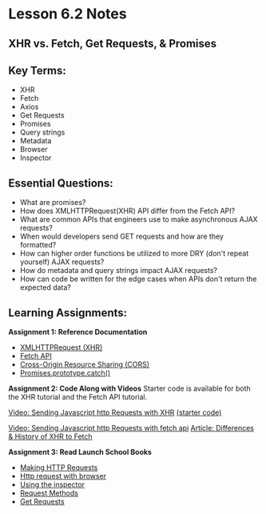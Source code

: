 # Lesson 6.2 Notes

## XHR vs. Fetch, Get Requests, & Promises

## Key Terms:

- XHR
- Fetch
- Axios
- Get Requests
- Promises
- Query strings
- Metadata
- Browser
- Inspector

## Essential Questions:

- What are promises?
- How does XMLHTTPRequest(XHR) API differ from the Fetch API?
- What are common APIs that engineers use to make asynchronous AJAX requests?
- When would developers send GET requests and how are they formatted?
- How can higher order functions be utilized to more DRY (don't repeat yourself) AJAX requests?
- How do metadata and query strings impact AJAX requests?
- How can code be written for the edge cases when APIs don't return the expected data?

## Learning Assignments:

**Assignment 1: Reference Documentation**

- [XMLHTTPRequest (XHR)](https://developer.mozilla.org/en-US/docs/Web/API/XMLHttpRequest)
- [Fetch API](https://developer.mozilla.org/en-US/docs/Web/API/Fetch_API)
- [Cross-Origin Resource Sharing (CORS)](https://developer.mozilla.org/en-US/docs/Web/HTTP/CORS)
- [Promises.prototype.catch()](https://developer.mozilla.org/en-US/docs/Web/JavaScript/Reference/Global_Objects/Promise/catch)

**Assignment 2: Code Along with Videos**
Starter code is available for both the XHR tutorial and the Fetch API tutorial.

[Video: Sending Javascript http Requests with XHR](https://www.youtube.com/watch?v=4K33w-0-p2c)
[(starter code)](https://github.com/academind/xhr-fetch-axios-intro/tree/starting-setup)

[Video: Sending Javascript http Requests with fetch api](https://www.youtube.com/watch?v=23hrM4saaMk)
[Article: Differences & History of XHR to Fetch](https://developers.google.com/web/updates/2015/03/introduction-to-fetch)

**Assignment 3: Read Launch School Books**

- [Making HTTP Requests](https://launchschool.com/books/http/read/making_requests)
- [Http request with browser](https://launchschool.com/books/http/read/making_requests#httprequestwithabrowser)
- [Using the inspector](https://launchschool.com/books/http/read/making_requests#usingtheinspector)
- [Request Methods](https://launchschool.com/books/http/read/making_requests#requestmethods)
- [Get Requests](https://launchschool.com/books/http/read/making_requests#get)
